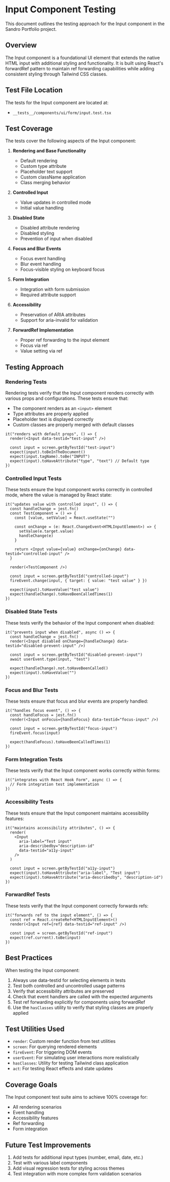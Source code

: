 # Input Component Testing

This document outlines the testing approach for the Input component in the Sandro Portfolio project.

## Overview

The Input component is a foundational UI element that extends the native HTML input with additional styling and functionality. It is built using React's forwardRef pattern to maintain ref forwarding capabilities while adding consistent styling through Tailwind CSS classes.

## Test File Location

The tests for the Input component are located at:
- `__tests__/components/ui/form/input.test.tsx`

## Test Coverage

The tests cover the following aspects of the Input component:

1. **Rendering and Base Functionality**
   - Default rendering
   - Custom type attribute
   - Placeholder text support
   - Custom className application
   - Class merging behavior

2. **Controlled Input**
   - Value updates in controlled mode
   - Initial value handling

3. **Disabled State**
   - Disabled attribute rendering
   - Disabled styling
   - Prevention of input when disabled

4. **Focus and Blur Events**
   - Focus event handling
   - Blur event handling
   - Focus-visible styling on keyboard focus

5. **Form Integration**
   - Integration with form submission
   - Required attribute support

6. **Accessibility**
   - Preservation of ARIA attributes
   - Support for aria-invalid for validation

7. **ForwardRef Implementation**
   - Proper ref forwarding to the input element
   - Focus via ref
   - Value setting via ref

## Testing Approach

### Rendering Tests

Rendering tests verify that the Input component renders correctly with various props and configurations. These tests ensure that:

- The component renders as an `<input>` element
- Type attributes are properly applied
- Placeholder text is displayed correctly
- Custom classes are properly merged with default classes

```tsx
it("renders with default props", () => {
  render(<Input data-testid="test-input" />)
  
  const input = screen.getByTestId("test-input")
  expect(input).toBeInTheDocument()
  expect(input.tagName).toBe("INPUT")
  expect(input).toHaveAttribute("type", "text") // Default type
})
```

### Controlled Input Tests

These tests ensure the Input component works correctly in controlled mode, where the value is managed by React state:

```tsx
it("updates value with controlled input", () => {
  const handleChange = jest.fn()
  const TestComponent = () => {
    const [value, setValue] = React.useState("")
    
    const onChange = (e: React.ChangeEvent<HTMLInputElement>) => {
      setValue(e.target.value)
      handleChange(e)
    }
    
    return <Input value={value} onChange={onChange} data-testid="controlled-input" />
  }
  
  render(<TestComponent />)
  
  const input = screen.getByTestId("controlled-input")
  fireEvent.change(input, { target: { value: "test value" } })
  
  expect(input).toHaveValue("test value")
  expect(handleChange).toHaveBeenCalledTimes(1)
})
```

### Disabled State Tests

These tests verify the behavior of the Input component when disabled:

```tsx
it("prevents input when disabled", async () => {
  const handleChange = jest.fn()
  render(<Input disabled onChange={handleChange} data-testid="disabled-prevent-input" />)
  
  const input = screen.getByTestId("disabled-prevent-input")
  await userEvent.type(input, "test")
  
  expect(handleChange).not.toHaveBeenCalled()
  expect(input).toHaveValue("")
})
```

### Focus and Blur Tests

These tests ensure that focus and blur events are properly handled:

```tsx
it("handles focus event", () => {
  const handleFocus = jest.fn()
  render(<Input onFocus={handleFocus} data-testid="focus-input" />)
  
  const input = screen.getByTestId("focus-input")
  fireEvent.focus(input)
  
  expect(handleFocus).toHaveBeenCalledTimes(1)
})
```

### Form Integration Tests

These tests verify that the Input component works correctly within forms:

```tsx
it("integrates with React Hook Form", async () => {
  // Form integration test implementation
})
```

### Accessibility Tests

These tests ensure that the Input component maintains accessibility features:

```tsx
it("maintains accessibility attributes", () => {
  render(
    <Input 
      aria-label="Test input"
      aria-describedby="description-id"
      data-testid="a11y-input"
    />
  )
  
  const input = screen.getByTestId("a11y-input")
  expect(input).toHaveAttribute("aria-label", "Test input")
  expect(input).toHaveAttribute("aria-describedby", "description-id")
})
```

### ForwardRef Tests

These tests verify that the Input component correctly forwards refs:

```tsx
it("forwards ref to the input element", () => {
  const ref = React.createRef<HTMLInputElement>()
  render(<Input ref={ref} data-testid="ref-input" />)
  
  const input = screen.getByTestId("ref-input")
  expect(ref.current).toBe(input)
})
```

## Best Practices

When testing the Input component:

1. Always use data-testid for selecting elements in tests
2. Test both controlled and uncontrolled usage patterns
3. Verify that accessibility attributes are preserved
4. Check that event handlers are called with the expected arguments
5. Test ref forwarding explicitly for components using forwardRef
6. Use the `hasClasses` utility to verify that styling classes are properly applied

## Test Utilities Used

- `render`: Custom render function from test utilities
- `screen`: For querying rendered elements
- `fireEvent`: For triggering DOM events
- `userEvent`: For simulating user interactions more realistically
- `hasClasses`: Utility for testing Tailwind class application
- `act`: For testing React effects and state updates

## Coverage Goals

The Input component test suite aims to achieve 100% coverage for:

- All rendering scenarios
- Event handling
- Accessibility features
- Ref forwarding
- Form integration

## Future Test Improvements

1. Add tests for additional input types (number, email, date, etc.)
2. Test with various label components
3. Add visual regression tests for styling across themes
4. Test integration with more complex form validation scenarios 